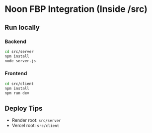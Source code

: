 # Noon FBP Integration (Inside /src)

## Run locally

### Backend
```bash
cd src/server
npm install
node server.js
```

### Frontend
```bash
cd src/client
npm install
npm run dev
```

## Deploy Tips
- Render root: `src/server`
- Vercel root: `src/client`

